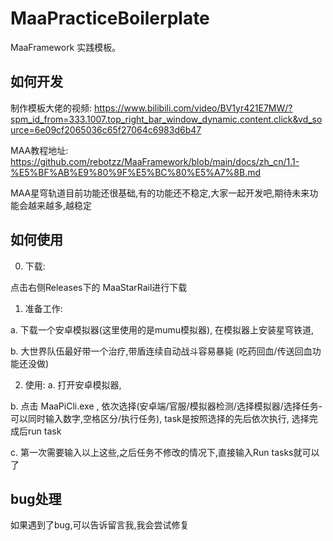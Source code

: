 # MaaPracticeBoilerplate

MaaFramework 实践模板。

## 如何开发

制作模板大佬的视频: https://www.bilibili.com/video/BV1yr421E7MW/?spm_id_from=333.1007.top_right_bar_window_dynamic.content.click&vd_source=6e09cf2065036c65f27064c6983d6b47

MAA教程地址: https://github.com/rebotzz/MaaFramework/blob/main/docs/zh_cn/1.1-%E5%BF%AB%E9%80%9F%E5%BC%80%E5%A7%8B.md

MAA星穹轨道目前功能还很基础,有的功能还不稳定,大家一起开发吧,期待未来功能会越来越多,越稳定

## 如何使用

0. 下载:

点击右侧Releases下的 MaaStarRail进行下载

1. 准备工作: 

a. 下载一个安卓模拟器(这里使用的是mumu模拟器), 在模拟器上安装星穹铁道,

b. 大世界队伍最好带一个治疗,带盾连续自动战斗容易暴毙 (吃药回血/传送回血功能还没做)

2. 使用:
a. 打开安卓模拟器,

b. 点击 MaaPiCli.exe , 依次选择(安卓端/官服/模拟器检测/选择模拟器/选择任务-可以同时输入数字,空格区分/执行任务), task是按照选择的先后依次执行, 选择完成后run task

c. 第一次需要输入以上这些,之后任务不修改的情况下,直接输入Run tasks就可以了

## bug处理

如果遇到了bug,可以告诉留言我,我会尝试修复